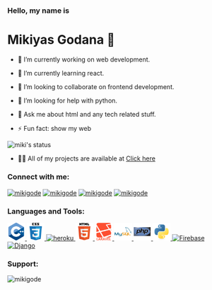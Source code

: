 ### Hello, my name is
# Mikiyas Godana 👋


- 🔭 I’m currently working on web development.
- 🌱 I’m currently learning react.
- 👯 I’m looking to collaborate on frontend development.
- 🤔 I’m looking for help with python.
- 💬 Ask me about html and any tech related stuff.

- ⚡ Fun fact: show my web

![miki's status](https://github-readme-stats.vercel.app/api?username=mikigode&&show_icons=true&title_color=ffffff&icon_color=bb2acf&text_color=daf7dc&bg_color=151515)


- 👨‍💻 All of my projects are available at [Click here](https://mikigode.github.io/portfolio/index.html)

<h3 align="left">Connect with me:</h3>
<p align="left">
<a href="https://twitter.com/mikigode" target="blank"><img align="center" src="https://raw.githubusercontent.com/rahuldkjain/github-profile-readme-generator/master/src/images/icons/Social/twitter.svg" alt="mikigode" height="30" width="40" /></a>
<a href="https://fb.com/mikigode" target="blank"><img align="center" src="https://raw.githubusercontent.com/rahuldkjain/github-profile-readme-generator/master/src/images/icons/Social/facebook.svg" alt="mikigode" height="30" width="40" /></a>
<a href="https://instagram.com/mikigode" target="blank"><img align="center" src="https://raw.githubusercontent.com/rahuldkjain/github-profile-readme-generator/master/src/images/icons/Social/instagram.svg" alt="mikigode" height="30" width="40" /></a>
<a href="https://www.youtube.com/c/mikigode" target="blank"><img align="center" src="https://raw.githubusercontent.com/rahuldkjain/github-profile-readme-generator/master/src/images/icons/Social/youtube.svg" alt="mikigode" height="30" width="40" /></a>
</p>

<h3 align="left">Languages and Tools:</h3>
<p align="left"> <a href="https://www.w3schools.com/cpp/" target="_blank" rel="noreferrer"> <img src="https://raw.githubusercontent.com/devicons/devicon/master/icons/cplusplus/cplusplus-original.svg" alt="cplusplus" width="40" height="40"/> </a> <a href="https://www.w3schools.com/css/" target="_blank" rel="noreferrer"> <img src="https://raw.githubusercontent.com/devicons/devicon/master/icons/css3/css3-original-wordmark.svg" alt="css3" width="40" height="40"/> </a> <a href="https://heroku.com" target="_blank" rel="noreferrer"> <img src="https://www.vectorlogo.zone/logos/heroku/heroku-icon.svg" alt="heroku" width="40" height="40"/> </a> <a href="https://www.w3.org/html/" target="_blank" rel="noreferrer"> <img src="https://raw.githubusercontent.com/devicons/devicon/master/icons/html5/html5-original-wordmark.svg" alt="html5" width="40" height="40"/> </a> <a href="https://laravel.com/" target="_blank" rel="noreferrer"> <img src="https://raw.githubusercontent.com/devicons/devicon/master/icons/laravel/laravel-plain-wordmark.svg" alt="laravel" width="40" height="40"/> </a> <a href="https://www.mysql.com/" target="_blank" rel="noreferrer"> <img src="https://raw.githubusercontent.com/devicons/devicon/master/icons/mysql/mysql-original-wordmark.svg" alt="mysql" width="40" height="40"/> </a> <a href="https://www.php.net" target="_blank" rel="noreferrer"> <img src="https://raw.githubusercontent.com/devicons/devicon/master/icons/php/php-original.svg" alt="php" width="40" height="40"/> </a> <a href="https://www.python.org" target="_blank" rel="noreferrer"> <img src="https://raw.githubusercontent.com/devicons/devicon/master/icons/python/python-original.svg" alt="python" width="40" height="40"/> </a> 
<a href="https://firebase.google.com/" target="_blank" rel="noreferrer"><img src="https://raw.githubusercontent.com/danielcranney/readme-generator/main/public/icons/skills/firebase-colored.svg" width="36" height="36" alt="Firebase" /></a>
<a href="https://www.djangoproject.com/" target="_blank" rel="noreferrer"><img src="https://raw.githubusercontent.com/danielcranney/readme-generator/main/public/icons/skills/django-colored.svg" width="36" height="36" alt="Django" /></a></p>

<h3 align="left">Support:</h3>
<p><a href="https://www.buymeacoffee.com/mikigode"> <img align="left" src="https://cdn.buymeacoffee.com/buttons/v2/default-yellow.png" height="50" width="210" alt="mikigode" /></a></p><br><br>

